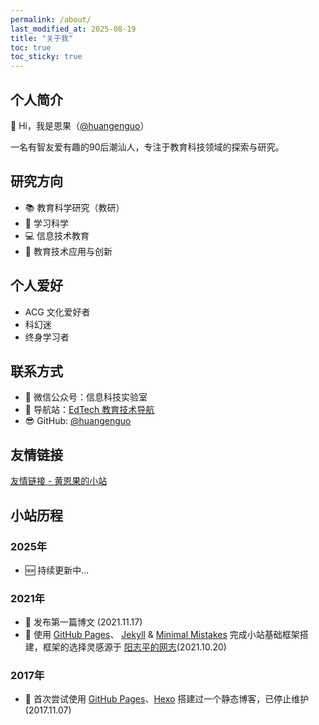 ```yaml
---
permalink: /about/
last_modified_at: 2025-08-19
title: "关于我"
toc: true
toc_sticky: true
---
```


## 个人简介

👋 Hi，我是恩果（[@huangenguo](https://github.com/huangenguo)）

一名有智友爱有趣的90后潮汕人，专注于教育科技领域的探索与研究。

## 研究方向

- 📚 教育科学研究（教研）
- 🔬 学习科学
- 💻 信息技术教育
- 🚀 教育技术应用与创新

## 个人爱好

- ACG 文化爱好者
- 科幻迷
- 终身学习者 

## 联系方式

- 💬 微信公众号：信息科技实验室
- 📕 导航站：[EdTech 教育技术导航](https://123.616161.best/)
- 😎 GitHub: [@huangenguo](https://github.com/huangenguo)

## 友情链接

[友情链接 - 黄恩果的小站](https://616161.best/blog/friends/)

## 小站历程

### 2025年
- 🆕 持续更新中...

### 2021年
- 📝 发布第一篇博文 (2021.11.17)
- 🎉 使用 [GitHub Pages](https://pages.github.com/)、 [Jekyll](https://jekyllrb.com/) & [Minimal Mistakes](https://mademistakes.com/work/minimal-mistakes-jekyll-theme/) 完成小站基础框架搭建，框架的选择灵感源于 [阳志平的网志](https://www.yangzhiping.com/)(2021.10.20)

### 2017年
- 🚀 首次尝试使用 [GitHub Pages](https://pages.github.com/)、[Hexo](https://hexo.io/zh-cn/) 搭建过一个静态博客，已停止维护(2017.11.07)